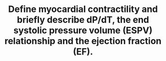 ---
title: "Define myocardial contractility and briefly describe dP/dT, the end systolic pressure volume (ESPV) relationship and the ejection fraction (EF)."
entityType: SAQ
exam: PEX
college: CICM
year: 2012
sitting: B
question: 04
passRate: 14
lo:
EC_expectedDomains:
- "Contractility represents the performance of the heart at a given preload and afterload."
- "It is the change in peak isometric force (isovolumic pressure) at a given initial fibre length (end diastolic volume)."
- "All indices of myocardial contractility are dependent on preload or afterload to a varying degree."
- "The dP/dT is the maximum rate of change in left ventricular pressure during isovolumetric contraction, after mitral valve closes and before the aortic valve opens."
- "It is preload dependant and afterload independent."
- "Candidates were then expected to at least explain that, as preload is increased a new pressure volume loop is generated."
- "Each new PV loop has a new end systolic point that is at a slightly higher pressure and volume than the previous end systolic point."
- "The line connecting the end-systolic points is called the linear ESPVR."
- "The slope of the ESPVR or Emax is used as an index of myocardial contractility."
- "Ejection fraction is the percentage of the ventricular end diastolic volume (EDV) which is ejected with each stroke volume (SV)."
- "Ejection fraction = stroke volume/end diastolic volume X 100 (Normal range 55 to 70%)."
EC_extraCredit:
- "A diagram of a pressure volume loop is very helpful when describing the ESPV."
- "Only a minority of candidates achieved the depth of knowledge required for a Level 1 topic."
EC_errorsCommon:
- "Absence of a diagram (correctly labelled and scaled) was a weakness in many answers."
---